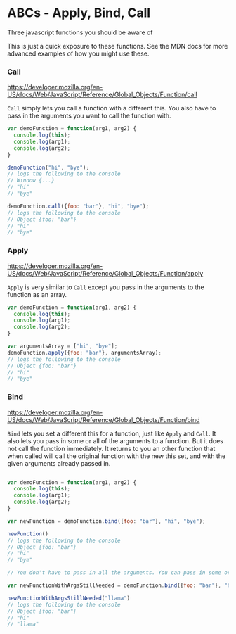 # ABCs - Apply, Bind, Call
Three javascript functions you should be aware of

This is just a quick exposure to these functions. See the MDN docs for more advanced examples of how you might use these.

### Call
https://developer.mozilla.org/en-US/docs/Web/JavaScript/Reference/Global_Objects/Function/call

``Call`` simply lets you call a function with a different this. You also have to pass in the arguments you want to call the function with.

```javascript
var demoFunction = function(arg1, arg2) {
  console.log(this);
  console.log(arg1);
  console.log(arg2);
}

demoFunction("hi", "bye");
// logs the following to the console
// Window {...}
// "hi"
// "bye"

demoFunction.call({foo: "bar"}, "hi", "bye");
// logs the following to the console
// Object {foo: "bar"}
// "hi"
// "bye"
```

### Apply
https://developer.mozilla.org/en-US/docs/Web/JavaScript/Reference/Global_Objects/Function/apply

``Apply`` is very similar to ``Call`` except you pass in the arguments to the function as an array.

```javascript
var demoFunction = function(arg1, arg2) {
  console.log(this);
  console.log(arg1);
  console.log(arg2);
}

var argumentsArray = ["hi", "bye"];
demoFunction.apply({foo: "bar"}, argumentsArray);
// logs the following to the console
// Object {foo: "bar"}
// "hi"
// "bye"
```


### Bind
https://developer.mozilla.org/en-US/docs/Web/JavaScript/Reference/Global_Objects/Function/bind

``Bind`` lets you set a different this for a function, just like ``Apply`` and ``Call``. It also lets you pass in some or all of the arguments to a function. But it does not call the function immediately. It returns to you an other function that when called will call the original function with the new this set, and with the given arguments already passed in.

```javascript

var demoFunction = function(arg1, arg2) {
  console.log(this);
  console.log(arg1);
  console.log(arg2);
}

var newFunction = demoFunction.bind({foo: "bar"}, "hi", "bye");

newFunction()
// logs the following to the console
// Object {foo: "bar"}
// "hi"
// "bye"

// You don't have to pass in all the arguments. You can pass in some or none, and pass in the rest later when you call the returned function. Here's an example.

var newFunctionWithArgsStillNeeded = demoFunction.bind({foo: "bar"}, "hi");

newFunctionWithArgsStillNeeded("llama")
// logs the following to the console
// Object {foo: "bar"}
// "hi"
// "llama"
```



